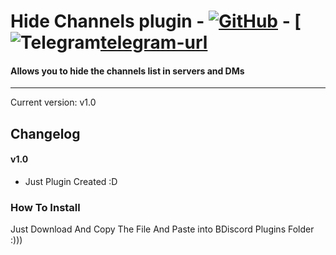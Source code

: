 # Hide Channels plugin - [![GitHub][github-logo]][github-url] - [![Telegram][telegram-logo][telegram-url]
#### Allows you to hide the channels list in servers and DMs
<hr>

Current version: v1.0

## Changelog

#### v1.0
* Just Plugin Created :D


[github-logo]: https://img.shields.io/static/v1?label=GitHub&message=Sponsor&style=flat&logo=github&color=black
[github-url]: https://github.com/Arman2122
[telegram-logo]: https://img.shields.io/badge/Telegram-ArmanHC-blue
[telegram-url]: https://t.me/Arman_HC

### How To Install

Just Download And Copy The File And Paste into BDiscord Plugins Folder :)))
